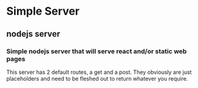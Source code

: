 # Simple Server

## nodejs server

### Simple nodejs server that will serve react and/or static web pages

This server has 2 default routes, a get and a post. They obviously are just placeholders and need to be fleshed out to return whatever you require.
